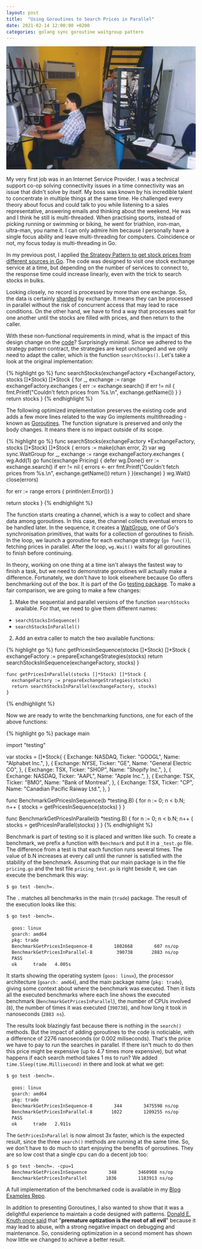 ```yaml
---
layout: post
title:  "Using Goroutines to Search Prices in Parallel"
date: 2021-02-14 12:00:00 +0200
categories: golang sync goroutine waitgroup pattern
---
```


![Stock Prices](/images/posts/golang-sync-goroutine.jpg)

My very first job was in an Internet Service Provider. I was a technical support co-op solving connectivity issues in a time connectivity was an issue that didn't solve by itself. My boss was known by his incredible talent to concentrate in multiple things at the same time. He challenged every theory about focus and could talk to you while listening to a sales representative, answering emails and thinking about the weekend. He was and I think he still is multi-threaded. When practising sports, instead of picking running or swimming or biking, he went for triathlon, iron-man, ultra-man, you name it. I can only admire him because I personally have a single focus ability and leave multi-threading for computers. Coincidence or not, my focus today is multi-threading in Go.

<!-- more -->

In my previous post, I applied [the Strategy Pattern to get stock prices from different sources in Go](https://www.hildeberto.com/2021/02/golang-strategy-pattern.html). The code was designed to visit one stock exchange service at a time, but depending on the number of services to connect to, the response time could increase linearly, even with the trick to search stocks in bulks.

Looking closely, no record is processed by more than one exchange. So, the data is certainly [sharded](https://en.wikipedia.org/wiki/Shard_(database_architecture)) by exchange. It means they can be processed in parallel without the risk of concurrent access that may lead to race conditions. On the other hand, we have to find a way that processes wait for one another until the stocks are filled with prices, and then return to the caller.

With these non-functional requirements in mind, what is the impact of this design change on the [code](https://play.golang.org/p/pL7qtlgPwqL)? Surprisingly minimal. Since we adhered to the strategy pattern contract, the strategies are kept unchanged and we only need to adapt the caller, which is the function `searchStocks()`.  Let's take a look at the original implementation:

{% highlight go %}
func searchStocks(exchangeFactory *ExchangeFactory, stocks []*Stock) []*Stock {
  for _, exchange := range exchangeFactory.exchanges {
    err := exchange.search()
    if err != nil {
      fmt.Printf("Couldn't fetch prices from %s.\n", exchange.getName())
    }
  }
  return stocks
}
{% endhighlight %}

The following optimized implementation preserves the existing code and adds a few more lines related to the way Go implements multithreading - known as [Goroutines](https://gobyexample.com/goroutines). The function signature is preserved and only the body changes. It means there is no impact outside of its scope.

{% highlight go %}
func searchStocks(exchangeFactory *ExchangeFactory, stocks []*Stock) []*Stock {
  errors := make(chan error, 2)
  var wg sync.WaitGroup
  for _, exchange := range exchangeFactory.exchanges {
    wg.Add(1)
    go func(exchange Pricing) {
      defer wg.Done()
      err := exchange.search()
      if err != nil {
        errors <- err
        fmt.Printf("Couldn't fetch prices from %s.\n", exchange.getName())
        return
      }
    }(exchange)
  }
  wg.Wait()
  close(errors)

  for err := range errors {
    println(err.Error())
  }

  return stocks
}
{% endhighlight %}

The function starts creating a channel, which is a way to collect and share data among goroutines. In this case, the channel collects eventual errors to be handled later. In the sequence, it creates a [WaitGroup](https://golang.org/pkg/sync/#WaitGroup), one of Go's synchronisation primitives, that waits for a collection of goroutines to finish. In the loop, we launch a goroutine for each exchange strategy (`go func()`), fetching prices in parallel. After the loop, `wg.Wait()` waits for all goroutines to finish before continuing.

In theory, working on one thing at a time isn't always the fastest way to finish a task, but we need to demonstrate goroutines will actually make a difference. Fortunately, we don't have to look elsewhere because Go offers benchmarking out of the box. It is part of the Go [testing package](https://golang.org/pkg/testing/). To make a fair comparison, we are going to make a few changes:

1. Make the sequential and parallel versions of the function `searchStocks` available. For that, we need to give them different names:
  - `searchStocksInSequence()`
  - `searchStocksInParallel()`

2. Add an extra caller to match the two available functions:
   
{% highlight go %}
    func getPricesInSequence(stocks []*Stock) []*Stock {
      exchangeFactory := prepareExchangeStrategies(stocks)
      return searchStocksInSequence(exchangeFactory, stocks) 
    }

    func getPricesInParallel(stocks []*Stock) []*Stock {
      exchangeFactory := prepareExchangeStrategies(stocks)
      return searchStocksInParallel(exchangeFactory, stocks)
    }
{% endhighlight %}
       
Now we are ready to write the benchmarking functions, one for each of the above functions:

{% highlight go %}
package main

import "testing"

var stocks = []*Stock{
  {
    Exchange: NASDAQ,
    Ticker:   "GOOGL",
    Name:     "Alphabet Inc.",
  }, {
    Exchange: NYSE,
    Ticker:   "GE",
    Name:     "General Electric CO",
  }, {
    Exchange: TSX,
    Ticker:   "SHOP",
    Name:     "Shopify Inc.",
  }, {
    Exchange: NASDAQ,
    Ticker:   "AAPL",
    Name:     "Apple Inc.",
  }, {
    Exchange: TSX,
    Ticker:   "BMO",
    Name:     "Bank of Montreal",
  }, {
    Exchange: TSX,
    Ticker:   "CP",
    Name:     "Canadian Pacific Raiway Ltd.",
  },
}

func BenchmarkGetPricesInSequence(b *testing.B) {
  for n := 0; n < b.N; n++ {
    stocks = getPricesInSequence(stocks)
  }
}

func BenchmarkGetPricesInParallel(b *testing.B) {
  for n := 0; n < b.N; n++ {
    stocks = getPricesInParallel(stocks)
  }
}
{% endhighlight %}

Benchmark is part of testing so it is placed and written like such. To create a benchmark, we prefix a function with `Benchmark` and put it in a `_test.go` file. The difference from a test is that each function runs several times. The value of b.N increases at every call until the runner is satisfied with the stability of the benchmark. Assuming that our main package is in the file `pricing.go` and the test file `pricing_test.go` is right beside it, we can execute the benchmark this way:

    $ go test -bench=.

The `.` matches all benchmarks in the main (`trade`) package. The result of the execution looks like this:

```
$ go test -bench=.

  goos: linux
  goarch: amd64
  pkg: trade
  BenchmarkGetPricesInSequence-8        1802668        607 ns/op
  BenchmarkGetPricesInParallel-8         390738       2883 ns/op
  PASS
  ok      trade   4.005s
```

It starts showing the operating system (`goos: linux`), the processor architecture (`goarch: amd64`), and the main package name (`pkg: trade`), giving some context about where the benchmark was executed. Then it lists all the executed benchmarks where each line shows the executed benchmark (`BenchmarkGetPricesInParallel`), the number of CPUs involved (`8`), the number of times it was executed (`390738`), and how long it took in nanoseconds (`2883 ns`).

The results look blazingly fast because there is nothing in the `search()` methods. But the impact of adding goroutines to the code is noticiable, with a difference of 2276 nanoseconds (or 0.002 miliseconds). That's the price we have to pay to run the searches in parallel. If there isn't much to do then this price might be expensive (up to 4.7 times more expensive), but what happens if each search method takes 1 ms to run? We added `time.Sleep(time.Millisecond)` in there and look at what we get:

```
$ go test -bench=.

  goos: linux
  goarch: amd64
  pkg: trade
  BenchmarkGetPricesInSequence-8        344        3475598 ns/op
  BenchmarkGetPricesInParallel-8       1022        1209255 ns/op
  PASS
  ok      trade   2.911s
```
The `GetPricesInParallel` is now almost 3x faster, which is the expected result, since the three `search()` methods are running at the same time. So, we don't have to do much to start enjoying the benefits of goroutines. They are so low cost that a single cpu can do a decent job too:

```
$ go test -bench=. -cpu=1
  BenchmarkGetPricesInSequence        348        3460908 ns/op
  BenchmarkGetPricesInParallel       1036        1183913 ns/op
```

A full implementation of the benchmarked code is available in my [Blog Examples Repo](https://github.com/htmfilho/blog-examples/tree/d4d109d453c4f44a80ad294fa9f8c226a403fa9a/trade).

In addition to presenting Goroutines, I also wanted to show that it was a delightful experience to maintain a code designed with patterns. [Donald E. Knuth once said](https://pic.plover.com/knuth-GOTO.pdf) that "__premature optization is the root of all evil__" because it may lead to abuse, with a strong negative impact on debugging and maintenance. So, considering optimization in a second moment has shown how little we changed to achieve a better result.